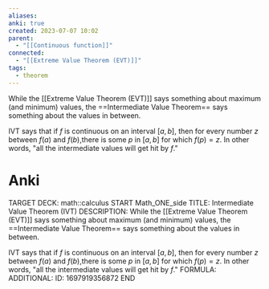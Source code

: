```yaml
---
aliases: 
anki: true
created: 2023-07-07 10:02
parent:
  - "[[Continuous function]]"
connected:
  - "[[Extreme Value Theorem (EVT)]]"
tags:
  - theorem
---
```

While the [[Extreme Value Theorem (EVT)]]  says something about maximum (and minimum) values, the ==Intermediate Value Theorem== says something about the values in between.
 
IVT says that if $f$ is continuous on an interval $[a,b]$, then for every number $z$ between $f(a)$ and $f(b)$,there is some $p$ in $[a,b]$ for which $f(p)=z.$ In other words, "all the intermediate values will get hit by $f$."

# Anki
TARGET DECK: math::calculus 
START
Math_ONE_side
TITLE: Intermediate Value Theorem (IVT)
DESCRIPTION: While the [[Extreme Value Theorem (EVT)]]  says something about maximum (and minimum) values, the ==Intermediate Value Theorem== says something about the values in between.
 
IVT says that if $f$ is continuous on an interval $[a,b]$, then for every number $z$ between $f(a)$ and $f(b)$,there is some $p$ in $[a,b]$ for which $f(p)=z.$ In other words, "all the intermediate values will get hit by $f$."
FORMULA: 
ADDITIONAL:
ID: 1697919356872
END

